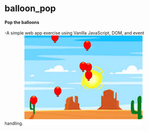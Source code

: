 # balloon_pop

#### Pop the balloons
-A simple web app exercise using Vanilla JavaScript, DOM, and event handling.
![Screen-shot](./img/github-image.png)